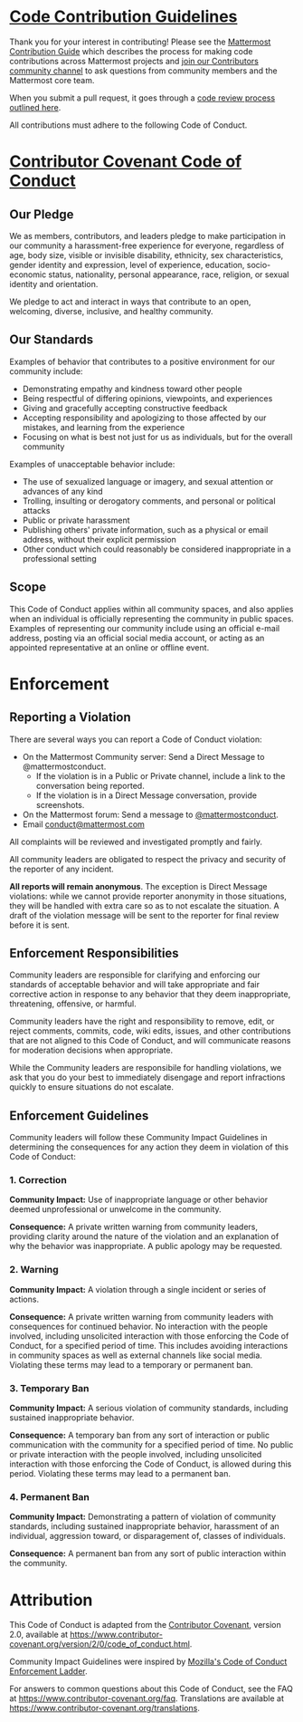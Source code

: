 # [Code Contribution Guidelines](https://github.com/mattermost/.github/blob/master/CONTRIBUTING.md)

Thank you for your interest in contributing! Please see the [Mattermost Contribution Guide](https://developers.mattermost.com/contribute/getting-started/) which describes the process for making code contributions across Mattermost projects and [join our Contributors community channel](https://community.mattermost.com/core/channels/tickets) to ask questions from community members and the Mattermost core team.

When you submit a pull request, it goes through a [code review process outlined here](https://developers.mattermost.com/contribute/getting-started/code-review/).

All contributions must adhere to the following Code of Conduct.

# [Contributor Covenant Code of Conduct](https://github.com/mattermost/.github/blob/master/CODE_OF_CONDUCT.md)

## Our Pledge

We as members, contributors, and leaders pledge to make participation in our
community a harassment-free experience for everyone, regardless of age, body
size, visible or invisible disability, ethnicity, sex characteristics, gender
identity and expression, level of experience, education, socio-economic status,
nationality, personal appearance, race, religion, or sexual identity
and orientation.

We pledge to act and interact in ways that contribute to an open, welcoming,
diverse, inclusive, and healthy community.

## Our Standards

Examples of behavior that contributes to a positive environment for our
community include:

* Demonstrating empathy and kindness toward other people
* Being respectful of differing opinions, viewpoints, and experiences
* Giving and gracefully accepting constructive feedback
* Accepting responsibility and apologizing to those affected by our mistakes,
  and learning from the experience
* Focusing on what is best not just for us as individuals, but for the
  overall community

Examples of unacceptable behavior include:

* The use of sexualized language or imagery, and sexual attention or
  advances of any kind
* Trolling, insulting or derogatory comments, and personal or political attacks
* Public or private harassment
* Publishing others' private information, such as a physical or email
  address, without their explicit permission
* Other conduct which could reasonably be considered inappropriate in a
  professional setting

## Scope

This Code of Conduct applies within all community spaces, and also applies when
an individual is officially representing the community in public spaces.
Examples of representing our community include using an official e-mail address,
posting via an official social media account, or acting as an appointed
representative at an online or offline event.

# Enforcement

## Reporting a Violation

There are several ways you can report a Code of Conduct violation:
* On the Mattermost Community server: Send a Direct Message to @mattermostconduct.
  * If the violation is in a Public or Private channel, include a link to the conversation being reported.
  * If the violation is in a Direct Message conversation, provide screenshots.
* On the Mattermost forum: Send a message to [@mattermostconduct](https://forum.mattermost.org/u/mattermostconduct/).
* Email conduct@mattermost.com

All complaints will be reviewed and investigated promptly and fairly.

All community leaders are obligated to respect the privacy and security of the
reporter of any incident.

**All reports will remain anonymous**. The exception is Direct Message violations: while we 
cannot provide reporter anonymity in those situations, they will be handled with extra care 
so as to not escalate the situation. A draft of the violation message will be sent to the reporter 
for final review before it is sent.

## Enforcement Responsibilities

Community leaders are responsible for clarifying and enforcing our standards of
acceptable behavior and will take appropriate and fair corrective action in
response to any behavior that they deem inappropriate, threatening, offensive,
or harmful.

Community leaders have the right and responsibility to remove, edit, or reject
comments, commits, code, wiki edits, issues, and other contributions that are
not aligned to this Code of Conduct, and will communicate reasons for moderation
decisions when appropriate.

While the Community leaders are responsibile for handling violations, we ask that 
you do your best to immediately disengage and report infractions quickly to ensure 
situations do not escalate. 

## Enforcement Guidelines

Community leaders will follow these Community Impact Guidelines in determining
the consequences for any action they deem in violation of this Code of Conduct:

### 1. Correction

**Community Impact:** Use of inappropriate language or other behavior deemed
unprofessional or unwelcome in the community.

**Consequence:** A private written warning from community leaders, providing
clarity around the nature of the violation and an explanation of why the
behavior was inappropriate. A public apology may be requested.

### 2. Warning

**Community Impact:** A violation through a single incident or series
of actions.

**Consequence:** A private written warning from community leaders with consequences for continued behavior. No
interaction with the people involved, including unsolicited interaction with
those enforcing the Code of Conduct, for a specified period of time. This
includes avoiding interactions in community spaces as well as external channels
like social media. Violating these terms may lead to a temporary or
permanent ban.

### 3. Temporary Ban

**Community Impact:** A serious violation of community standards, including
sustained inappropriate behavior.

**Consequence:** A temporary ban from any sort of interaction or public
communication with the community for a specified period of time. No public or
private interaction with the people involved, including unsolicited interaction
with those enforcing the Code of Conduct, is allowed during this period.
Violating these terms may lead to a permanent ban.

### 4. Permanent Ban

**Community Impact:** Demonstrating a pattern of violation of community
standards, including sustained inappropriate behavior, harassment of an
individual, aggression toward, or disparagement of, classes of individuals.

**Consequence:** A permanent ban from any sort of public interaction within
the community.

# Attribution

This Code of Conduct is adapted from the [Contributor Covenant](https://www.contributor-covenant.org),
version 2.0, available at
https://www.contributor-covenant.org/version/2/0/code_of_conduct.html.

Community Impact Guidelines were inspired by [Mozilla's Code of Conduct
Enforcement Ladder](https://github.com/mozilla/diversity).

For answers to common questions about this Code of Conduct, see the FAQ at
https://www.contributor-covenant.org/faq. Translations are available at
https://www.contributor-covenant.org/translations.
